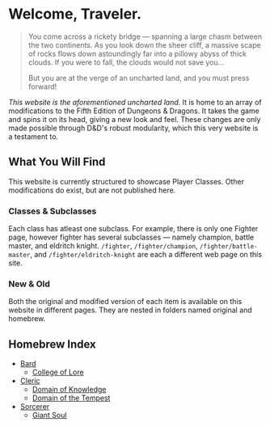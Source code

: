 # Welcome, Traveler.
> You come across a rickety bridge — spanning a large chasm between the two continents. As you look down the sheer cliff, a massive scape of rocks flows down astoundingly far into a pillowy abyss of thick clouds. If you were to fall, the clouds would not save you...
>
> But you are at the verge of an uncharted land, and you must press forward!

*This website is the aforementioned uncharted land.* It is home to an array of modifications to the Fifth Edition of Dungeons & Dragons. It takes the game and spins it on its head, giving a new look and feel. These changes are only made possible through D&D's robust modularity, which this very website is a testament to.

## What You Will Find
This website is currently structured to showcase Player Classes. Other modifications do exist, but are not published here.

### Classes & Subclasses
Each class has atleast one subclass. For example, there is only one Fighter page, however fighter has several subclasses — namely champion, battle master, and eldritch knight. `/fighter`, `/fighter/champion`, `/fighter/battle-master`, and `/fighter/eldritch-knight` are each a different web page on this site.

### New & Old
Both the original and modified version of each item is available on this website in different pages. They are nested in folders named original and homebrew.

## Homebrew Index

- [Bard](./homebrew/bard)
	- [College of Lore](./homebrew/bard/lore)
- [Cleric](./homebrew/cleric)
	- [Domain of Knowledge](./homebrew/cleric/knowledge)
	- [Domain of the Tempest](./homebrew/cleric/tempest)
- [Sorcerer](./homebrew/sorcerer)
	- [Giant Soul](./homebrew/sorcerer/giant-soul)